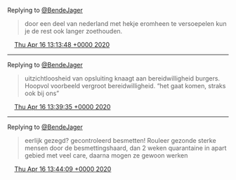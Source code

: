 Replying to [@BendeJager](https://twitter.com/Ben_NNL/status/1250743858738212865)

> door een deel van nederland met hekje eromheen te versoepelen kun je de rest ook langer zoethouden\.

<img src="../../media/tweet.ico" width="12" /> [Thu Apr 16 13:13:48 +0000 2020](https://twitter.com/DromerDenker/status/1250774394718367744)

----

Replying to [@BendeJager](https://twitter.com/Ben_NNL/status/1250779815495585800)

> uitzichtloosheid van opsluiting knaagt aan bereidwilligheid burgers\. Hoopvol voorbeeld vergroot bereidwilligheid\. “het gaat komen, straks ook bij ons”

<img src="../../media/tweet.ico" width="12" /> [Thu Apr 16 13:39:35 +0000 2020](https://twitter.com/DromerDenker/status/1250780881121312770)

----

Replying to [@BendeJager](https://twitter.com/Ben_NNL/status/1250781464024752129)

> eerlijk gezegd? gecontroleerd besmetten\! Rouleer gezonde sterke mensen door de besmettingshaard, dan 2 weken quarantaine in apart gebied met veel care, daarna mogen ze gewoon werken

<img src="../../media/tweet.ico" width="12" /> [Thu Apr 16 13:44:09 +0000 2020](https://twitter.com/DromerDenker/status/1250782030385876993)